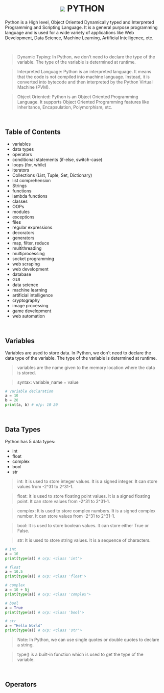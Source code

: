<div align=center>
<h1><img src="https://img.icons8.com/fluency/30/000000/python.png"/> PYTHON</h1> </div>

Python is a High level, Object Oriented Dynamically typed and Interpreted Programming  and Scripting Language. It is a general purpose programming language and is used for a wide variety of applications like Web Development, Data Science, Machine Learning, Artificial Intelligence, etc.

<br>

> Dynamic Typing: In Python, we don't need to declare the type of the variable. The type of the variable is determined at runtime.

> Interpreted Language: Python is an interpreted language. It means that the code is not compiled into machine language. Instead, it is converted into bytecode and then interpreted by the Python Virtual Machine (PVM).

> Object Oriented: Python is an Object Oriented Programming Language. It supports Object Oriented Programming features like Inheritance, Encapsulation, Polymorphism, etc.

<br>

## Table of Contents
- variables
- data types
- operators
- conditional statements (if-else, switch-case)
- loops (for, while)
- iterators
- Collections (List, Tuple, Set, Dictionary)
- list comprehension
- Strings
- functions
- lambda functions
- classes
- OOPs
- modules
- exceptions
- files
- regular expressions
- decorators
- generators
- map, filter, reduce
- multithreading
- multiprocessing
- socket programming
- web scraping
- web development
- database
- GUI
- data science
- machine learning
- artificial intelligence
- cryptography
- image processing
- game development
- web automation


<br>

## Variables
Variables are used to store data. In Python, we don't need to declare the data type of the variable. The type of the variable is determined at runtime.

>variables are the name given to the memory location where the data is stored.

>syntax: variable_name = value
```python
# variable declaration
a = 10
b = 20
print(a, b) # o/p: 10 20
```

<br>

## Data Types
Python has 5 data types:
- int
- float
- complex
- bool
- str

> int: It is used to store integer values. It is a signed integer. It can store values from -2^31 to 2^31-1.

> float: It is used to store floating point values. It is a signed floating point. It can store values from -2^31 to 2^31-1.

> complex: It is used to store complex numbers. It is a signed complex number. It can store values from -2^31 to 2^31-1.

> bool: It is used to store boolean values. It can store either True or False.

> str: It is used to store string values. It is a sequence of characters.

```python
# int
a = 10
print(type(a)) # o/p: <class 'int'>

# float
a = 10.5
print(type(a)) # o/p: <class 'float'>

# complex
a = 10 + 5j
print(type(a)) # o/p: <class 'complex'>

# bool
a = True
print(type(a)) # o/p: <class 'bool'>

# str
a = "Hello World"
print(type(a)) # o/p: <class 'str'>
```
> Note: In Python, we can use single quotes or double quotes to declare a string.

> type() is a built-in function which is used to get the type of the variable.

<br>

## Operators
